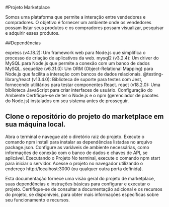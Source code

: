 #Projeto Marketplace

Somos uma plataforma que permite a interação entre vendedores e compradores. O objetivo é fornecer um ambiente onde os vendedores possam listar seus produtos e os compradores possam visualizar, pesquisar e adquirir esses produtos.

##Dependências

express (v4.18.2): Um framework web para Node.js que simplifica o processo de criação de aplicativos da web.
mysql2 (v3.2.4): Um driver do MySQL para Node.js que permite a conexão com um banco de dados MySQL.
sequelize (v6.31.0): Um ORM (Object-Relational Mapping) para Node.js que facilita a interação com bancos de dados relacionais.
@testing-library/react (v13.4.0): Biblioteca de suporte para testes com Jest, fornecendo utilitários para testar componentes React.
react (v18.2.0): Uma biblioteca JavaScript para criar interfaces de usuário.
Configuração do Ambiente
Certifique-se de ter o Node.js e o npm (gerenciador de pacotes do Node.js) instalados em seu sistema antes de prosseguir.

## Clone o repositório do projeto do marketplace em sua máquina local.

Abra o terminal e navegue até o diretório raiz do projeto.
Execute o comando npm install para instalar as dependências listadas no arquivo package.json.
Configure as variáveis de ambiente necessárias, como informações de conexão com o banco de dados e chaves de API, se aplicável.
Executando o Projeto
No terminal, execute o comando npm start para iniciar o servidor.
Acesse o projeto no navegador utilizando o endereço http://localhost:3000 (ou qualquer outra porta definida).


Esta documentação fornece uma visão geral do projeto de marketplace, suas dependências e instruções básicas para configurar e executar o projeto. Certifique-se de consultar a documentação adicional e os recursos do projeto, se disponíveis, para obter mais informações específicas sobre seu funcionamento e recursos.
